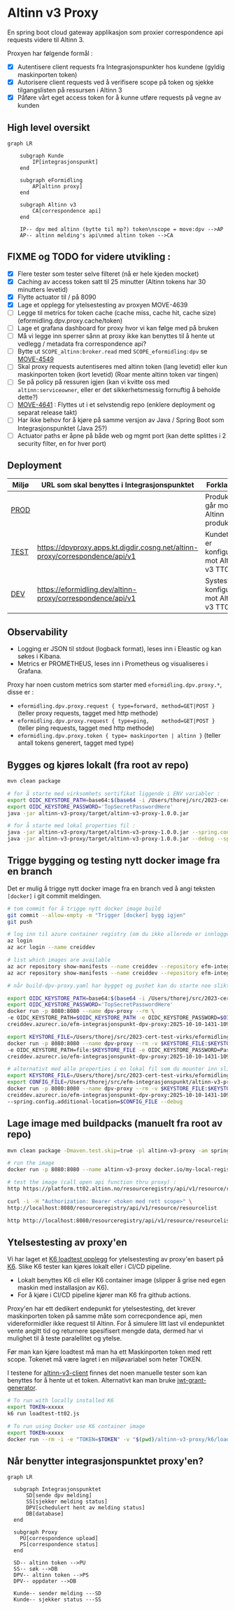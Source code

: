 # Altinn v3 Proxy
En spring boot cloud gateway applikasjon som proxier correspondence api requests videre til Altinn 3.

Proxyen har følgende formål :
- [x] Autentisere client requests fra Integrasjonspunkter hos kundene (gyldig maskinporten token)
- [x] Autorisere client requests ved å verifisere scope på token og sjekke tilgangslisten på ressursen i Altinn 3
- [x] Påføre vårt eget access token for å kunne utføre requests på vegne av kunden

## High level oversikt
```mermaid
graph LR

    subgraph Kunde
        IP[integrasjonspunkt]
    end

    subgraph eFormidling
        AP[altinn proxy]
    end

    subgraph Altinn v3
        CA[correspondence api]
    end

    IP-- dpv med altinn (bytte til mp?) token\nscope = move:dpv -->AP
    AP-- altinn melding's api\nmed altinn token -->CA
```

## FIXME og TODO for videre utvikling :
- [x] Flere tester som tester selve filteret (nå er hele kjeden mocket)
- [x] Caching av access token satt til 25 minutter (Altinn tokens har 30 minutters levetid)
- [x] Flytte actuator til / på 8090
- [x] Lage et opplegg for ytelsestesting av proxyen MOVE-4639
- [ ] Legge til metrics for token cache (cache miss, cache hit, cache size) (eformidling.dpv.proxy.cache/token)
- [ ] Lage et grafana dashboard for proxy hvor vi kan følge med på bruken
- [ ] Må vi legge inn sperrer sånn at proxy ikke kan benyttes til å hente ut vedlegg / metadata fra correspondence api?
- [ ] Bytte ut `SCOPE_altinn:broker.read` med `SCOPE_eformidling:dpv` se [MOVE-4549](https://digdir.atlassian.net/browse/MOVE-4549)
- [ ] Skal proxy requests autentiseres med altinn token (lang levetid) eller kun maskinporten token (kort levetid) (Roar mente altinn token var tingen)
- [ ] Se på policy på ressuren igjen (kan vi kvitte oss med `altinn:serviceowner`, eller er det sikkerhetsmessig fornuftig å beholde dette?)
- [ ] [MOVE-4641](https://digdir.atlassian.net/browse/MOVE-4641) : Flyttes ut i et selvstendig repo (enklere deployment og separat release takt)
- [ ] Har ikke behov for å kjøre på samme versjon av Java / Spring Boot som Integrasjonspunktet (Java 25?)
- [ ] Actuator paths er åpne på både web og mgmt port (kan dette splittes i 2 security filter, en for hver port)

## Deployment

| Miljø                                                                                                                     | URL som skal benyttes i Integrasjonspunktet                                  | Forklaring                                  |
|---------------------------------------------------------------------------------------------------------------------------|------------------------------------------------------------------------------|---------------------------------------------|
| [PROD](https://github.com/felleslosninger/eformidling-cd/tree/main/apps/eformidling/prod/efm-integrasjonspunkt-dpv-proxy) |                                                                              | Produksjon går mot Altinn produksjon     |
| [TEST](https://github.com/felleslosninger/eformidling-cd/tree/main/apps/eformidling/test/efm-integrasjonspunkt-dpv-proxy) | https://dpvproxy.apps.kt.digdir.cosng.net/altinn-proxy/correspondence/api/v1 | Kundetest er konfigurert mot Altinn v3 TT02 |
| [DEV](https://github.com/felleslosninger/eformidling-cd/tree/main/apps/eformidling/dev/efm-integrasjonspunkt-dpv-proxy)   | https://eformidling.dev/altinn-proxy/correspondence/api/v1                   | Systest er konfigurert mot Altinn v3 TT02   |

## Observability

- Logging er JSON til stdout (logback format), leses inn i Eleastic og kan søkes i Kibana.
- Metrics er PROMETHEUS, leses inn i Prometheus og visualiseres i Grafana.

Proxy har noen custom metrics som starter med `eformidling.dpv.proxy.*`, disse er :
- `eformidling.dpv.proxy.request { type=forward, method=GET|POST } ` (teller proxy requests, tagget med http methode)
- `eformidling.dpv.proxy.request { type=ping,    method=GET|POST } ` (teller ping requests, tagget med http methode)
- `eformidling.dpv.proxy.token { type= maskinporten | altinn }` (teller antall tokens generert, tagget med type) 

## Bygges og kjøres lokalt (fra root av repo)
```bash
mvn clean package

# for å starte med virksomhets sertifikat liggende i ENV variabler :
export OIDC_KEYSTORE_PATH=base64:$(base64 -i /Users/thorej/src/2023-cert-test-virks/eformidling-test-auth.jks)
export OIDC_KEYSTORE_PASSWORD='TopSecretPasswordHere'
java -jar altinn-v3-proxy/target/altinn-v3-proxy-1.0.0.jar

# for å starte med lokal properties fil :
java -jar altinn-v3-proxy/target/altinn-v3-proxy-1.0.0.jar --spring.config.additional-location=./altinn-v3-proxy/application-thjo.properties
java -jar altinn-v3-proxy/target/altinn-v3-proxy-1.0.0.jar --debug --spring.config.additional-location=./altinn-v3-proxy/application-thjo.properties
```

## Trigge bygging og testing nytt docker image fra en branch
Det er mulig å trigge nytt docker image fra en branch ved å angi teksten `[docker]` i git commit meldingen.

```bash
# tom commit for å trigge nytt docker image build
git commit --allow-empty -m "Trigger [docker] bygg igjen"
git push

# log inn til azure container registry (om du ikke allerede er innlogget)
az login
az acr login --name creiddev

# list which images are available
az acr repository show-manifests --name creiddev --repository efm-integrasjonspunkt-dpv-proxy --output table
az acr repository show-manifests --name creiddev --repository efm-integrasjonspunkt-dpv-proxy --output json

# når build-dpv-proxy.yaml har bygget og pushet kan du starte noe slikt :

export OIDC_KEYSTORE_PATH=base64:$(base64 -i /Users/thorej/src/2023-cert-test-virks/eformidling-test-auth.jks)
export OIDC_KEYSTORE_PASSWORD='TopSecretPasswordHere'
docker run -p 8080:8080 --name dpv-proxy --rm \
-e OIDC_KEYSTORE_PATH=$OIDC_KEYSTORE_PATH -e OIDC_KEYSTORE_PASSWORD=$OIDC_KEYSTORE_PASSWORD \
creiddev.azurecr.io/efm-integrasjonspunkt-dpv-proxy:2025-10-10-1431-109c8575 --debug

export KEYSTORE_FILE=/Users/thorej/src/2023-cert-test-virks/eformidling-test-auth.jks
docker run -p 8080:8080 --name dpv-proxy --rm -v $KEYSTORE_FILE:$KEYSTORE_FILE \
-e OIDC_KEYSTORE_PATH=file:$KEYSTORE_FILE -e OIDC_KEYSTORE_PASSWORD=PasswordToKeystore \
creiddev.azurecr.io/efm-integrasjonspunkt-dpv-proxy:2025-10-10-1431-109c8575 --debug

# alternativt med alle properties i en lokal fil som du mounter inn slik :
export KEYSTORE_FILE=/Users/thorej/src/2023-cert-test-virks/eformidling-test-auth.jks
export CONFIG_FILE=/Users/thorej/src/efm-integrasjonspunkt/altinn-v3-proxy/application-thjo.properties
docker run -p 8080:8080 --name dpv-proxy --rm -v $KEYSTORE_FILE:$KEYSTORE_FILE -v $CONFIG_FILE:$CONFIG_FILE \
creiddev.azurecr.io/efm-integrasjonspunkt-dpv-proxy:2025-10-10-1431-109c8575 \
--spring.config.additional-location=$CONFIG_FILE --debug
```

## Lage image med buildpacks (manuelt fra root av repo)
```bash
mvn clean package -Dmaven.test.skip=true -pl altinn-v3-proxy -am spring-boot:build-image -Dspring-boot.build-image.imageName=my-local-registery/altinn-v3-proxy:2025-09-06-1501-14a43cb6 -Dspring-boot.build-image.builder=paketobuildpacks/builder-jammy-tiny

# run the image
docker run -p 8080:8080 --name altinn-v3-proxy docker.io/my-local-registery/altinn-v3-proxy:2025-09-06-1501-14a43cb6

# test the image (call open api function thru proxy) :
http https://platform.tt02.altinn.no/resourceregistry/api/v1/resource/resourcelist

curl -i -H "Authorization: Bearer <token med rett scope>" \
http://localhost:8080/resourceregistry/api/v1/resource/resourcelist

http http://localhost:8080/resourceregistry/api/v1/resource/resourcelist
```

## Ytelsestesting av proxy'en

Vi har laget et [K6 loadtest opplegg](k6/loadtest-tt02.js) for ytelsestesting av proxy'en basert på [K6](https://k6.io).
Slike K6 tester kan kjøres lokalt eller i CI/CD pipeline.
- Lokalt benyttes K6 cli eller K6 container image (slipper å grise ned egen maskin med installasjon av K6).
- For å kjøre i CI/CD pipeline kjører man K6 fra github actions.

Proxy'en har ett dedikert endepunkt for ytelsestesting, det krever maskinporten token på samme måte som correcpondence api, men videreformidler ikke request til Altinn.
For å simulere litt last vil endepunktet vente angitt tid og returnere spesifisert mengde data, dermed har vi mulighet til å teste paralellitet og ytelse.

Før man kan kjøre loadtest må man ha ett Maskinporten token med rett scope. Tokenet må være lagret i en miljøvariabel som heter TOKEN.

I testene for [altinn-v3-client](../altinn-v3-client) finnes det noen manuelle tester som kan benyttes for å hente ut et token.
Alternativt kan man bruke [jwt-grant-generator](https://github.com/felleslosninger/jwt-grant-generator). 

```bash
# To run with locally installed K6
export TOKEN=xxxxx
k6 run loadtest-tt02.js

# To run using Docker use K6 container image
export TOKEN=xxxxx
docker run --rm -i -e "TOKEN=$TOKEN" -v "$(pwd)/altinn-v3-proxy/k6/loadtest-tt02.js:/loadtest-tt02.js:ro" grafana/k6 run /loadtest-tt02.js
```

## Når benytter integrasjonspunktet proxy'en? 

```mermaid
graph LR
  
  subgraph Integrasjonspunktet
      SD[sende dpv melding]
      SS[sjekker melding status]
      DPV[schedulert hent av melding status]
      DB[database]
  end
  
  subgraph Proxy
    PU[correspondence upload]
    PS[correspondence status]
  end
  
  SD-- altinn token -->PU
  SS-- søk -->DB
  DPV-- altinn token -->PS
  DPV-- oppdater -->DB
  
  Kunde-- sender melding ---SD
  Kunde-- sjekker status ---SS
```

